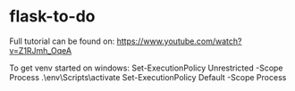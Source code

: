 # flask-to-do

Full tutorial can be found on: 
https://www.youtube.com/watch?v=Z1RJmh_OqeA

To get venv started on windows:
Set-ExecutionPolicy Unrestricted -Scope Process
.\env\Scripts\activate
Set-ExecutionPolicy Default -Scope Process
